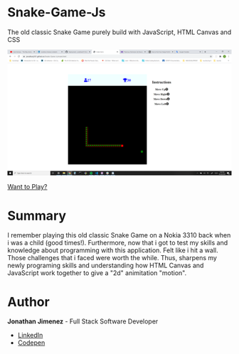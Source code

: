 # Snake-Game-Js

The old classic Snake Game purely build with JavaScript, HTML Canvas and CSS

![](images/preview.png)

[Want to Play?](https://jonathanj101.github.io/Snake-Game-Js/main.html)

# Summary

I remember playing this old classic Snake Game on a Nokia 3310 back when i was a child (good times!). Furthermore, now that i got to test my skills and knowledge about programming with this application. Felt like i hit a wall. Those challenges that i faced were worth the while. Thus, sharpens my newly programing skills and understanding how HTML Canvas and JavaScript work together to give a "2d" animitation "motion".

# Author

**Jonathan Jimenez** - Full Stack Software Developer

- [LinkedIn](https://www.linkedin.com/in/jonathan-jimenez101/)
- [Codepen](https://codepen.io/jonathanj101/)
